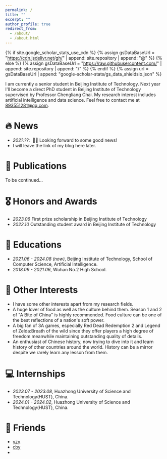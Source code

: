 ```yaml
---
permalink: /
title: ""
excerpt: ""
author_profile: true
redirect_from: 
  - /about/
  - /about.html
---
```


{% if site.google_scholar_stats_use_cdn %}
{% assign gsDataBaseUrl = "https://cdn.jsdelivr.net/gh/" | append: site.repository | append: "@" %}
{% else %}
{% assign gsDataBaseUrl = "https://raw.githubusercontent.com/" | append: site.repository | append: "/" %}
{% endif %}
{% assign url = gsDataBaseUrl | append: "google-scholar-stats/gs_data_shieldsio.json" %}

<span class='anchor' id='about-me'></span>

I am currently a senior student in Beijing Institute of Technology. Next year I'll become a direct PhD student in Beijing Institute of Technology supervised by Professor Chengliang Chai. 
My research interest includes artificial intelligence and data science. Feel free to contact me at 893551281@qq.com.


# 🔥 News
- *202?.??*: &nbsp;🎉🎉 Looking forward to some good news!
- I will leave the link of my blog here later.

# 📝 Publications 

To be continued...

# 🎖 Honors and Awards
- *2023.06* First prize scholarship in Beijing Institute of Technology
- *2022.10* Outstanding student award in Beijing Institute of Technology

# 📖 Educations
- *2021.06 - 2024.08 (now)*, Beijing Institute of Technology, School of Computer Science, Artificial Intelligence.
- *2018.09 - 2021.06*, Wuhan No.2 High School.

# 💬 Other Interests
- I have some other interests apart from my research fields.
- A huge lover of food as well as the culture behind them. Season 1 and 2 of "A Bite of China" is highly recommended. Food culture can be one of the best reflections of a nation's soft power.
- A big fan of 3A games, especially Red Dead Redemption 2 and Legend of Zelda:Breath of the wild since they offer players a high degree of freedom meanwhile maintaining outstanding quality of details.
- An enthusiast of Chinese history, now trying to dive into it and learn history of other countries around the world. History can be a mirror despite we rarely learn any lesson from them.

# 💻 Internships
- *2023.07 - 2023.08*, Huazhong University of Science and Technology(HUST), China.
- *2024.01 - 2024.02*, Huazhong University of Science and Technology(HUST), China.

# 🤗 Friends
- [yzy](https://www.cnblogs.com/misasteria)
- [cby](https://www.cnblogs.com/Hikigaya)
- 
